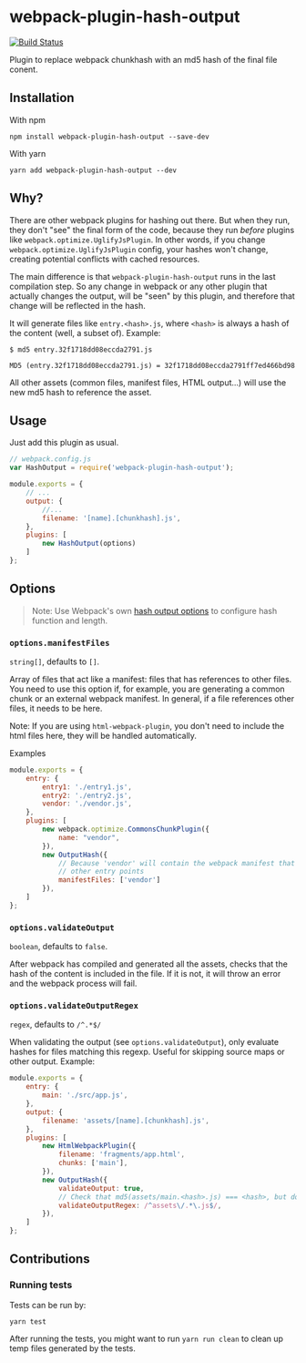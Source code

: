 # webpack-plugin-hash-output

[![Build Status](https://travis-ci.org/scinos/webpack-plugin-hash-output.svg?branch=master)](https://travis-ci.org/scinos/webpack-plugin-hash-output)

Plugin to replace webpack chunkhash with an md5 hash of the final file conent.

## Installation

With npm
```
npm install webpack-plugin-hash-output --save-dev
```

With yarn
```
yarn add webpack-plugin-hash-output --dev
```

## Why?

There are other webpack plugins for hashing out there. But when they run, they don't "see" the final form of the code, because they run
*before* plugins like `webpack.optimize.UglifyJsPlugin`. In other words, if you change `webpack.optimize.UglifyJsPlugin` config, your
hashes won't change, creating potential conflicts with cached resources.

The main difference is that `webpack-plugin-hash-output` runs in the last compilation step. So any change in webpack or any other plugin
that actually changes the output, will be "seen" by this plugin, and therefore that change will be reflected in the hash.

It will generate files like `entry.<hash>.js`, where `<hash>` is always a hash of the content (well, a subset of). Example:

```
$ md5 entry.32f1718dd08eccda2791.js

MD5 (entry.32f1718dd08eccda2791.js) = 32f1718dd08eccda2791ff7ed466bd98
```

All other assets (common files, manifest files, HTML output...) will use the new md5 hash to reference the asset.


## Usage

Just add this plugin as usual.

```javascript
// webpack.config.js
var HashOutput = require('webpack-plugin-hash-output');

module.exports = {
    // ...
    output: {
        //...
        filename: '[name].[chunkhash].js',
    },
    plugins: [
        new HashOutput(options)
    ]
};
```

## Options

> Note: Use Webpack's own [hash output options](https://webpack.js.org/configuration/output/#output-hashfunction) to
  configure hash function and length.

### `options.manifestFiles`

`string[]`, defaults to `[]`.

Array of files that act like a manifest: files that has references to other files. You need to use this option if, for example, you are generating a common chunk or an external webpack manifest. In general, if a file references other files, it needs to be here.

Note: If you are using `html-webpack-plugin`, you don't need to include the html files here, they will be handled automatically.

Examples

```javascript
module.exports = {
    entry: {
        entry1: './entry1.js',
        entry2: './entry2.js',
        vendor: './vendor.js',
    },
    plugins: [
        new webpack.optimize.CommonsChunkPlugin({
            name: "vendor",
        }),
        new OutputHash({
            // Because 'vendor' will contain the webpack manifest that references
            // other entry points
            manifestFiles: ['vendor']
        }),
    ]
};
```

### `options.validateOutput`

`boolean`, defaults to `false`.

After webpack has compiled and generated all the assets, checks that the hash of the content is included in the file. If it is not, it will throw an error
and the webpack process will fail.


### `options.validateOutputRegex`
`regex`, defaults to `/^.*$/`

When validating the output (see `options.validateOutput`), only evaluate hashes for files matching this regexp.
Useful for skipping source maps or other output. Example:

```javascript
module.exports = {
    entry: {
        main: './src/app.js',
    },
    output: {
        filename: 'assets/[name].[chunkhash].js',
    },
    plugins: [
        new HtmlWebpackPlugin({
            filename: 'fragments/app.html',
            chunks: ['main'],
        }),
        new OutputHash({
            validateOutput: true,
            // Check that md5(assets/main.<hash>.js) === <hash>, but doesn't check fragments/app.html
            validateOutputRegex: /^assets\/.*\.js$/,
        }),
    ]
};
```


## Contributions

### Running tests

Tests can be run by:

```
yarn test
```

After running the tests, you might want to run `yarn run clean` to clean up temp files generated by the tests.
